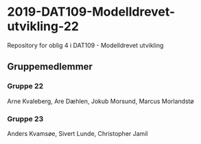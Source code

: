 # 2019-DAT109-Modelldrevet-utvikling-22

Repository for oblig 4 i DAT109 - Modelldrevet utvikling

## Gruppemedlemmer

### Gruppe 22
Arne Kvaleberg, Are Dæhlen, Jokub Morsund, Marcus Morlandstø

### Gruppe 23
Anders Kvamsøe, Sivert Lunde, Christopher Jamil
